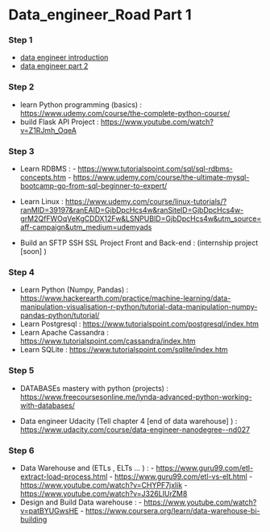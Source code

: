 # Data_engineer_Road Part 1

### Step 1 

* [data engineer introduction](https://medium.com/@rchang/a-beginners-guide-to-data-engineering-part-i-4227c5c457d7)
* [data engineer part 2](https://medium.com/@rchang/a-beginners-guide-to-data-engineering-part-ii-47c4e7cbda71)

### Step 2 

* learn Python programming (basics) : https://www.udemy.com/course/the-complete-python-course/
* build Flask API Project : https://www.youtube.com/watch?v=Z1RJmh_OqeA

### Step 3

* Learn RDBMS : - https://www.tutorialspoint.com/sql/sql-rdbms-concepts.htm
                - https://www.udemy.com/course/the-ultimate-mysql-bootcamp-go-from-sql-beginner-to-expert/
* Learn Linux : https://www.udemy.com/course/linux-tutorials/?ranMID=39197&ranEAID=GjbDpcHcs4w&ranSiteID=GjbDpcHcs4w-grM2QfFWOqVeKgCDDX12Fw&LSNPUBID=GjbDpcHcs4w&utm_source=aff-campaign&utm_medium=udemyads

* Build an SFTP SSH SSL Project Front and Back-end : (internship project [soon] )

### Step 4

* Learn Python (Numpy, Pandas) : https://www.hackerearth.com/practice/machine-learning/data-manipulation-visualisation-r-python/tutorial-data-manipulation-numpy-pandas-python/tutorial/
* Learn Postgresql : https://www.tutorialspoint.com/postgresql/index.htm
* Learn Apache Cassandra : https://www.tutorialspoint.com/cassandra/index.htm
* Learn SQLite : https://www.tutorialspoint.com/sqlite/index.htm

### Step 5 
* DATABASEs mastery with python (projects) : https://www.freecoursesonline.me/lynda-advanced-python-working-with-databases/

* Data engineer Udacity (Tell chapter 4 [end of data warehouse] ) : https://www.udacity.com/course/data-engineer-nanodegree--nd027

### Step 6 

* Data Warehouse and (ETLs , ELTs ... ) : - https://www.guru99.com/etl-extract-load-process.html
                                          - https://www.guru99.com/etl-vs-elt.html
                                          - https://www.youtube.com/watch?v=CHYPF7jxlik
                                          - https://www.youtube.com/watch?v=J326LIUrZM8
* Design and Build Data warehouse : - https://www.youtube.com/watch?v=patBYUGwsHE
                                    - https://www.coursera.org/learn/data-warehouse-bi-building
